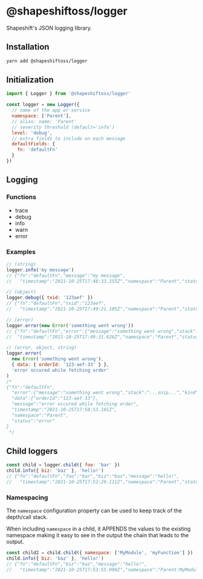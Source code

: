 # @shapeshiftoss/logger

Shapeshift's JSON logging library.

## Installation

```bash
yarn add @shapeshiftoss/logger
```

## Initialization

```javascript
import { Logger } from '@shapeshiftoss/logger'

const logger = new Logger({
  // name of the app or service
  namespace: ['Parent'],
  // alias: name: 'Parent'
  // severity threshold (default='info')
  level: 'debug',
  // extra fields to include on each message
  defaultFields: {
    fn: 'defaultFn'
  }
})
```

## Logging

### Functions

- trace
- debug
- info
- warn
- error

### Examples

```javascript
// (string)
logger.info('my message')
// {"fn":"defaultFn","message":"my message",
//   "timestamp":"2021-10-25T17:48:33.255Z","namespace":"Parent","status":"info"}

// (object)
logger.debug({ txid: '123aef' })
// {"fn":"defaultFn","txid":"123aef",
//   "timestamp":"2021-10-25T17:49:21.105Z","namespace":"Parent","status":"debug"}

// (error)
logger.error(new Error('something went wrong'))
// {"fn":"defaultFn","error":{"message":"something went wrong","stack":"...snip...","kind":"Error"},
//  "timestamp":"2021-10-25T17:49:31.626Z","namespace":"Parent","status":"error"}

// (error, object, string)
logger.error(
  new Error('something went wrong'),
  { data: { orderId: '123-aef-33' } },
  'error occured while fetching order'
)
/*
{"fn":"defaultFn",
  "error":{"message":"something went wrong","stack":"...snip...","kind":"Error"},
  "data":{"orderId":"123-aef-33"},
  "message":"error occured while fetching order",
  "timestamp":"2021-10-25T17:50:53.101Z",
  "namespace":"Parent",
  "status":"error"
}
 */
```

## Child loggers

```javascript
const child = logger.child({ foo: 'bar' })
child.info({ biz: 'baz' }, 'hello!')
// {"fn":"defaultFn","foo":"bar","biz":"baz","message":"hello!",
//   "timestamp":"2021-10-25T17:52:29.111Z","namespace":"Parent","status":"info"}
```

### Namespacing

The `namespace` configuration property can be used to keep track of the depth/call stack.

When including `namespace` in a child, it APPENDS the values to the existing namespace making it easy to see in the output the chain that leads to the output.

```javascript
const child2 = child.child({ namespace: ['MyModule', 'myFunction'] })
child.info({ biz: 'baz' }, 'hello!')
// {"fn":"defaultFn","biz":"baz","message":"hello!",
//   "timestamp":"2021-10-25T17:53:55.909Z","namespace":"Parent:MyModule:myFunction","status":"info"}
```
